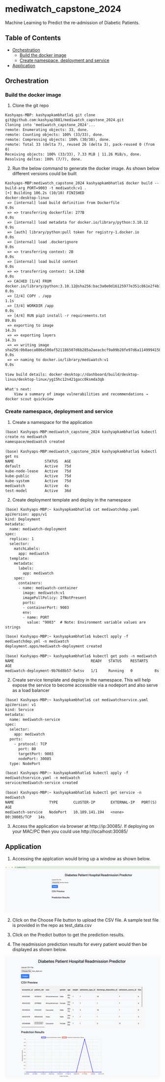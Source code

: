 # mediwatch_capstone_2024
Machine Learning to Predict the re-admission of Diabetic Patients. 

## Table of Contents
- [Orchestration](#orchestration)
    - [Build the docker image](#build-the-docker-image)
    - [Create namespace, deployment and service](#create-namespace-deployment-and-service)
- [Application](#application)    

## Orchestration

### Build the docker image 

1. Clone the git repo 
```
Kashyaps-MBP: kashyapkambhatla$ git clone git@github.com:kashyap3881/mediwatch_capstone_2024.git
Cloning into 'mediwatch_capstone_2024'...
remote: Enumerating objects: 33, done.
remote: Counting objects: 100% (33/33), done.
remote: Compressing objects: 100% (30/30), done.
remote: Total 33 (delta 7), reused 26 (delta 3), pack-reused 0 (from 0)
Receiving objects: 100% (33/33), 7.33 MiB | 11.26 MiB/s, done.
Resolving deltas: 100% (7/7), done.
```

2. Run the below command to generate the docker image. As shown below different versions could be built
```
Kashyaps-MBP:mediwatch_capstone_2024 kashyapkambhatla$ docker build --build-arg PORT=9003 -t mediwatch:v1 .
[+] Building 106.2s (10/10) FINISHED                                                                                                                                                                                                                                         docker:desktop-linux
 => [internal] load build definition from Dockerfile                                                                                                                                                                                                                                         0.0s
 => => transferring dockerfile: 277B                                                                                                                                                                                                                                                         0.0s
 => [internal] load metadata for docker.io/library/python:3.10.12                                                                                                                                                                                                                            0.9s
 => [auth] library/python:pull token for registry-1.docker.io                                                                                                                                                                                                                                0.0s
 => [internal] load .dockerignore                                                                                                                                                                                                                                                            0.0s
 => => transferring context: 2B                                                                                                                                                                                                                                                              0.0s
 => [internal] load build context                                                                                                                                                                                                                                                            0.0s
 => => transferring context: 14.12kB                                                                                                                                                                                                                                                         0.0s
 => CACHED [1/4] FROM docker.io/library/python:3.10.12@sha256:bac3a0e0d16125977e351c861e2f4b12ecafeaa6f72431dc970d0b9155103232                                                                                                                                                               0.0s
 => [2/4] COPY . /app                                                                                                                                                                                                                                                                        1.1s
 => [3/4] WORKDIR /app                                                                                                                                                                                                                                                                       0.0s
 => [4/4] RUN pip3 install -r requirements.txt                                                                                                                                                                                                                                              89.8s
 => exporting to image                                                                                                                                                                                                                                                                      14.3s 
 => => exporting layers                                                                                                                                                                                                                                                                     14.3s 
 => => writing image sha256:0b8aeca086e500af521186507d6b285a2aeacbcf9a09b28fe97d6a1149994158                                                                                                                                                                                                 0.0s 
 => => naming to docker.io/library/mediwatch:v1                                                                                                                                                                                                                                              0.0s 
                                                                                                                                                                                                                                                                                                  
View build details: docker-desktop://dashboard/build/desktop-linux/desktop-linux/yg15hc12n421gacc0ksmda3qb                                                                                                            

What's next:
    View a summary of image vulnerabilities and recommendations → docker scout quickview 
```

### Create namespace, deployment and service 

1. Create a namespace for the application 
```
(base) Kashyaps-MBP:mediwatch_capstone_2024 kashyapkambhatla$ kubectl create ns mediwatch 
namespace/mediwatch created

(base) Kashyaps-MBP:mediwatch_capstone_2024 kashyapkambhatla$ kubectl get ns
NAME              STATUS   AGE
default           Active   75d
kube-node-lease   Active   75d
kube-public       Active   75d
kube-system       Active   75d
mediwatch         Active   4s
test-model        Active   36d
```

2. Create deployment template and deploy in the namespace 
```
(base) Kashyaps-MBP:~ kashyapkambhatla$ cat mediwatchdep.yaml 
apiVersion: apps/v1
kind: Deployment
metadata:
  name: mediwatch-deployment
spec:
  replicas: 1
  selector:
    matchLabels:
      app: mediwatch
  template:
    metadata:
      labels:
        app: mediwatch
    spec:
      containers:
      - name: mediwatch-container
        image: mediwatch:v1
        imagePullPolicy: IfNotPresent 
        ports:
        - containerPort: 9003
        env:
        - name: PORT
          value: "9003"  # Note: Environment variable values are strings
```

```
(base) Kashyaps-MBP:~ kashyapkambhatla$ kubectl apply -f mediwatchdep.yml -n mediwatch 
deployment.apps/mediwatch-deployment created

(base) Kashyaps-MBP:~ kashyapkambhatla$ kubectl get pods -n mediwatch 
NAME                                   READY   STATUS    RESTARTS   AGE
mediwatch-deployment-9b76d8b57-5wtsv   1/1     Running   0          8s
```

2. Create service template and deploy in the namespace. This will help expose the service to become accessible via a nodeport and also serve as a load balancer 

```
(base) Kashyaps-MBP:~ kashyapkambhatla$ cat mediwatchservice.yaml 
apiVersion: v1
kind: Service
metadata:
  name: mediwatch-service
spec:
  selector:
    app: mediwatch
  ports:
    - protocol: TCP
      port: 80
      targetPort: 9003
      nodePort: 30085
  type: NodePort
```

```
(base) Kashyaps-MBP:~ kashyapkambhatla$ kubectl apply -f mediwatchservice.yaml -n mediwatch 
service/mediwatch-service created

(base) Kashyaps-MBP:~ kashyapkambhatla$ kubectl get service -n mediwatch 
NAME                TYPE       CLUSTER-IP       EXTERNAL-IP   PORT(S)        AGE
mediwatch-service   NodePort   10.109.141.194   <none>        80:30085/TCP   14s

```

3. Access the application via browser at http://ip:30085/. If deploying on your MAC/PC then you could use http://localhost:30085/


## Application
1. Accessing the applcation would bring up a window as shown below.


![figures/app_start.png](figures/app_start.png)

2. Click on the Choose File button to upload the CSV file. A sample test file is provided in the repo as test_data.csv

3. Click on the Predict button to get the prediction results.

4. The readmission prediction results for every patient would then be displayed as shown below.

![figures/prediction_results.png](figures/prediction_results.png)